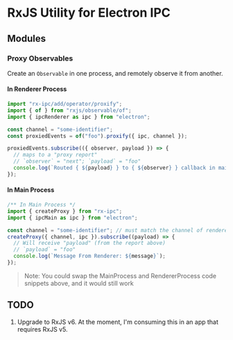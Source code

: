 # RxJS Utility for Electron IPC

## Modules

### Proxy Observables

Create an `Observable` in one process, and remotely observe it from another.

#### In Renderer Process
```javascript
import "rx-ipc/add/operator/proxify";
import { of } from "rxjs/observable/of";
import { ipcRenderer as ipc } from "electron";

const channel = "some-identifier";
const proxiedEvents = of("foo").proxify({ ipc, channel });

proxiedEvents.subscribe(({ observer, payload }) => {
  // maps to a "proxy report"
  // `observer` = "next"; `payload` = "foo"
  console.log(`Routed { ${payload} } to { ${observer} } callback in main`);
});
```

#### In Main Process
```javascript
/** In Main Process */
import { createProxy } from "rx-ipc";
import { ipcMain as ipc } from "electron";

const channel = "some-identifier"; // must match the channel of renderer
createProxy({ channel, ipc }).subscribe((payload) => {
  // Will receive "payload" (from the report above)
  // `payload` = "foo"
  console.log(`Message From Renderer: ${message}`);
});
```

> Note: You could swap the MainProcess and RendererProcess code snippets above, and it would still work

## TODO

1. Upgrade to RxJS v6. At the moment, I'm consuming this in an app that requires RxJS v5.
